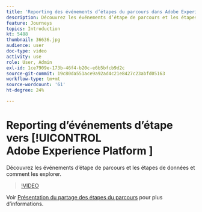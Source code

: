 ```yaml
---
title: 'Reporting des événements d’étapes du parcours dans Adobe Experience Platform '
description: Découvrez les événements d’étape de parcours et les étapes de données et comment les explorer.
feature: Journeys
topics: Introduction
kt: 5488
thumbnail: 36636.jpg
audience: user
doc-type: video
activity: use
role: User, Admin
exl-id: 1ce7909e-173b-46f4-b20c-e6b5bfcb9d2c
source-git-commit: 19c80da551ace9a92ad4c21e8427c23abfd05163
workflow-type: tm+mt
source-wordcount: '61'
ht-degree: 24%

---
```


# Reporting d’événements d’étape vers [!UICONTROL Adobe Experience Platform ]

Découvrez les événements d’étape de parcours et les étapes de données et comment les explorer.

>[!VIDEO](https://video.tv.adobe.com/v/36636?quality=12)

Voir [Présentation du partage des étapes du parcours](https://experienceleague.adobe.com/docs/journeys/using/building-journeys/sharing-journey-steps/sharing-overview.html?lang=en) pour plus d’informations.
